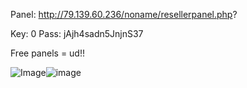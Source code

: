 Panel: http://79.139.60.236/noname/resellerpanel.php?

Key: 0
Pass: jAjh4sadn5JnjnS37


Free panels = ud!!

<img src="https://media.discordapp.net/attachments/946996899477614592/947367685287735307/unknown.png" alt="Image"/>![image](https://user-images.githubusercontent.com/77218162/155869779-2d5aaf6a-c369-4634-b6d4-e3af2132c9ce.png)

